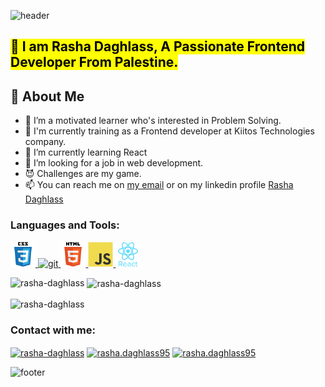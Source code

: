 ![header](https://capsule-render.vercel.app/api?type=waving&color=gradient&height=280&section=header&text=Hi%20there%20%F0%9F%91%8B&fontSize=90)
<h2 align="left"><mark>📌 I am Rasha Daghlass, A Passionate Frontend Developer From Palestine.<mark/></h2>
<h2>📌 About Me </h2>


- :cactus: I’m a motivated learner who's interested in Problem Solving. <br />
- :eyes: I'm currently training as a Frontend developer at Kiitos Technologies company. <br />
- :seedling: I’m currently learning React <br />
- :revolving_hearts:️ I’m looking for a job in web development. <br />
- :smiling_imp: Challenges are my game. <br />
- 📫 You can reach me on <a href = "mailto:rashadaghlass955@gmail.com">my email</a> or on my linkedin profile <a href = "https://www.linkedin.com/in/rasha-daghlass/">Rasha Daghlass</a>

<h3 align="left">Languages and Tools:</h3>
<p align="left"> <a href="https://www.w3schools.com/css/" target="_blank" rel="noreferrer"> <img src="https://raw.githubusercontent.com/devicons/devicon/master/icons/css3/css3-original-wordmark.svg" alt="css3" width="40" height="40"/> </a> <a href="https://git-scm.com/" target="_blank" rel="noreferrer"> <img src="https://www.vectorlogo.zone/logos/git-scm/git-scm-icon.svg" alt="git" width="40" height="40"/> </a> <a href="https://www.w3.org/html/" target="_blank" rel="noreferrer"> <img src="https://raw.githubusercontent.com/devicons/devicon/master/icons/html5/html5-original-wordmark.svg" alt="html5" width="40" height="40"/> </a> <a href="https://developer.mozilla.org/en-US/docs/Web/JavaScript" target="_blank" rel="noreferrer"> <img src="https://raw.githubusercontent.com/devicons/devicon/master/icons/javascript/javascript-original.svg" alt="javascript" width="40" height="40"/> </a> <a href="https://reactjs.org/" target="_blank" rel="noreferrer"> <img src="https://raw.githubusercontent.com/devicons/devicon/master/icons/react/react-original-wordmark.svg" alt="react" width="40" height="40"/> </a> </p>

<p><img align="left" src="https://github-readme-stats.vercel.app/api/top-langs?username=rasha-daghlass&show_icons=true&locale=en&layout=compact" alt="rasha-daghlass" /></p>

<p>&nbsp;<img align="center" src="https://github-readme-stats.vercel.app/api?username=rasha-daghlass&show_icons=true&locale=en" alt="rasha-daghlass" /></p>

<p><img align="center" src="https://github-readme-streak-stats.herokuapp.com/?user=rasha-daghlass&" alt="rasha-daghlass" /></p>
<h3 align="left">Contact with me:</h3>
<p align="left">
<a href="https://linkedin.com/in/rasha-daghlass" target="blank"><img align="center" src="https://raw.githubusercontent.com/rahuldkjain/github-profile-readme-generator/master/src/images/icons/Social/linked-in-alt.svg" alt="rasha-daghlass" height="30" width="40" /></a>
<a href="https://fb.com/rasha.daghlass95" target="blank"><img align="center" src="https://raw.githubusercontent.com/rahuldkjain/github-profile-readme-generator/master/src/images/icons/Social/facebook.svg" alt="rasha.daghlass95" height="30" width="40" /></a>
<a href="https://instagram.com/rasha.daghlass95" target="blank"><img align="center" src="https://raw.githubusercontent.com/rahuldkjain/github-profile-readme-generator/master/src/images/icons/Social/instagram.svg" alt="rasha.daghlass95" height="30" width="40" /></a>

</p>

![footer](https://capsule-render.vercel.app/api?type=waving&color=gradient&height=150&section=footer)

<!--


